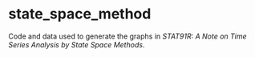 # state_space_method
Code and data used to generate the graphs in *STAT91R: A Note on Time Series Analysis by State Space Methods*.

